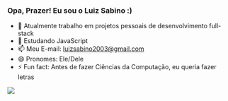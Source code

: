 ### Opa, Prazer! Eu sou o Luiz Sabino :)



- 🔭 Atualmente trabalho em projetos pessoais de desenvolvimento full-stack
- 🌱 Estudando JavaScript
- 📫 Meu E-mail: luizsabino2003@gmail.com
- 😄 Pronomes: Ele/Dele
- ⚡ Fun fact: Antes de fazer Ciências da Computação, eu queria fazer letras


<picture>
  <source
    srcset="https://github-readme-stats.vercel.app/api?username=luizsabinosb&show_icons=true&theme=dark"
    media="(prefers-color-scheme: dark)"
  />
  <source
    srcset="https://github-readme-stats.vercel.app/api?username=luizsabinosb&show_icons=true"
    media="(prefers-color-scheme: light), (prefers-color-scheme: no-preference)"
  />
  <img src="https://github-readme-stats.vercel.app/api?username=luizsabinosb&show_icons=true" />
</picture>
